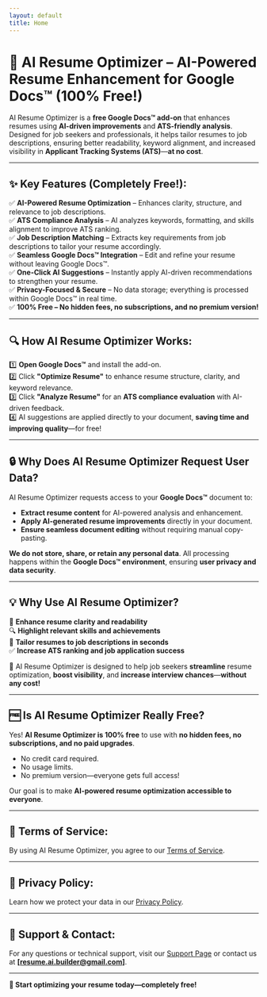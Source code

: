 ```yaml
---
layout: default
title: Home
---
```


# 🚀 AI Resume Optimizer – AI-Powered Resume Enhancement for Google Docs™ (100% Free!)

AI Resume Optimizer is a **free Google Docs™ add-on** that enhances resumes using **AI-driven improvements** and **ATS-friendly analysis**. Designed for job seekers and professionals, it helps tailor resumes to job descriptions, ensuring better readability, keyword alignment, and increased visibility in **Applicant Tracking Systems (ATS)**—**at no cost**.

---

## ✨ Key Features (Completely Free!):
✅ **AI-Powered Resume Optimization** – Enhances clarity, structure, and relevance to job descriptions.  
✅ **ATS Compliance Analysis** – AI analyzes keywords, formatting, and skills alignment to improve ATS ranking.  
✅ **Job Description Matching** – Extracts key requirements from job descriptions to tailor your resume accordingly.  
✅ **Seamless Google Docs™ Integration** – Edit and refine your resume without leaving Google Docs™.  
✅ **One-Click AI Suggestions** – Instantly apply AI-driven recommendations to strengthen your resume.  
✅ **Privacy-Focused & Secure** – No data storage; everything is processed within Google Docs™ in real time.  
✅ **100% Free – No hidden fees, no subscriptions, and no premium version!**  

---

## 🔍 How AI Resume Optimizer Works:
1️⃣ **Open Google Docs™** and install the add-on.  
2️⃣ Click **"Optimize Resume"** to enhance resume structure, clarity, and keyword relevance.  
3️⃣ Click **"Analyze Resume"** for an **ATS compliance evaluation** with AI-driven feedback.  
4️⃣ AI suggestions are applied directly to your document, **saving time and improving quality**—for free!  

---

## 🔒 Why Does AI Resume Optimizer Request User Data?
AI Resume Optimizer requests access to your **Google Docs™** document to:  
- **Extract resume content** for AI-powered analysis and enhancement.  
- **Apply AI-generated resume improvements** directly in your document.  
- **Ensure seamless document editing** without requiring manual copy-pasting.  

**We do not store, share, or retain any personal data**. All processing happens within the **Google Docs™ environment**, ensuring **user privacy and data security**.  

---

## 💡 Why Use AI Resume Optimizer?
🚀 **Enhance resume clarity and readability**  
🔍 **Highlight relevant skills and achievements**  
📌 **Tailor resumes to job descriptions in seconds**  
✅ **Increase ATS ranking and job application success**  

🔹 AI Resume Optimizer is designed to help job seekers **streamline** resume optimization, **boost visibility**, and **increase interview chances**—**without any cost!**  

---

## 🆓 Is AI Resume Optimizer Really Free?  
Yes! **AI Resume Optimizer is 100% free** to use with **no hidden fees, no subscriptions, and no paid upgrades**.  
- No credit card required.  
- No usage limits.  
- No premium version—everyone gets full access!  

Our goal is to make **AI-powered resume optimization accessible to everyone**.  

---

## 📜 Terms of Service:
By using AI Resume Optimizer, you agree to our [Terms of Service](/terms-service).  

---

## 🔐 Privacy Policy:
Learn how we protect your data in our [Privacy Policy](/privacy-policy).  

---

## 📩 Support & Contact:
For any questions or technical support, visit our [Support Page](/support-faqs) or contact us at **[resume.ai.builder@gmail.com]**.  

---

**🚀 Start optimizing your resume today—completely free!**  
